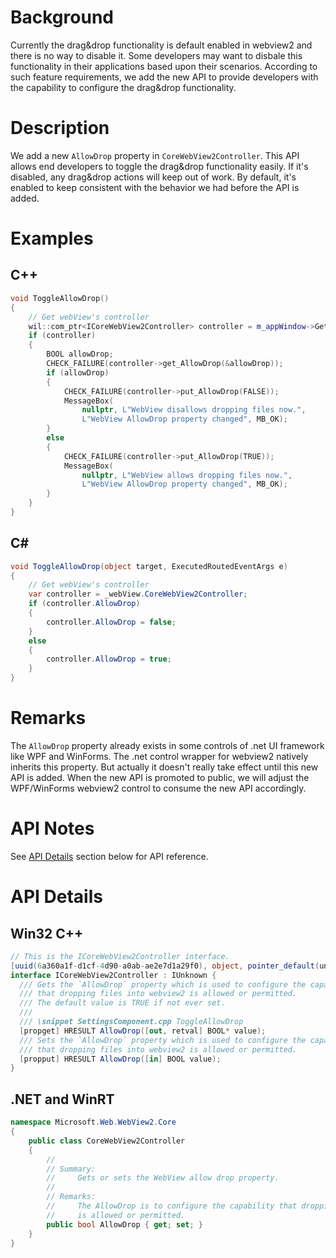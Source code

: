 # Background
Currently the drag&drop functionality is default enabled in webview2 and there is no way to disable it. Some developers may want to disbale this functionality in their applications 
based upon their scenarios. According to such feature requirements, we add the new API to provide developers with the capability to configure the drag&drop functionality.

# Description
We add a new `AllowDrop` property in `CoreWebView2Controller`. 
This API allows end developers to toggle the drag&drop functionality easily.
If it's disabled, any drag&drop actions will keep out of work. 
By default, it's enabled to keep consistent with the behavior we had before the API is added.

# Examples
## C++

```cpp
void ToggleAllowDrop()
{
    // Get webView's controller
    wil::com_ptr<ICoreWebView2Controller> controller = m_appWindow->GetWebViewController();
    if (controller)
    {
        BOOL allowDrop;
        CHECK_FAILURE(controller->get_AllowDrop(&allowDrop));
        if (allowDrop)
        {
            CHECK_FAILURE(controller->put_AllowDrop(FALSE));
            MessageBox(
                nullptr, L"WebView disallows dropping files now.",
                L"WebView AllowDrop property changed", MB_OK);
        }
        else
        {
            CHECK_FAILURE(controller->put_AllowDrop(TRUE));
            MessageBox(
                nullptr, L"WebView allows dropping files now.",
                L"WebView AllowDrop property changed", MB_OK);
        }
    }
}
```

## C#
```c#
void ToggleAllowDrop(object target, ExecutedRoutedEventArgs e)
{
    // Get webView's controller
    var controller = _webView.CoreWebView2Controller;
    if (controller.AllowDrop)
    {
        controller.AllowDrop = false;
    }
    else
    {
        controller.AllowDrop = true;
    }
}
```

# Remarks
The `AllowDrop` property already exists in some controls of .net UI framework like WPF and WinForms. 
The .net control wrapper for webview2 natively inherits this property. 
But actually it doesn't really take effect until this new API is added.
When the new API is promoted to public, we will adjust the WPF/WinForms webview2 control to consume the new API accordingly.


# API Notes
See [API Details](#api-details) section below for API reference.

# API Details

## Win32 C++
```c#
// This is the ICoreWebView2Controller interface.
[uuid(6a360a1f-d1cf-4d90-a0ab-ae2e7d1a29f0), object, pointer_default(unique)]
interface ICoreWebView2Controller : IUnknown {
  /// Gets the `AllowDrop` property which is used to configure the capability
  /// that dropping files into webview2 is allowed or permitted.
  /// The default value is TRUE if not ever set.
  ///
  /// \snippet SettingsComponent.cpp ToggleAllowDrop
  [propget] HRESULT AllowDrop([out, retval] BOOL* value);
  /// Sets the `AllowDrop` property which is used to configure the capability
  /// that dropping files into webview2 is allowed or permitted.
  [propput] HRESULT AllowDrop([in] BOOL value);
}
```

## .NET and WinRT
```c#
namespace Microsoft.Web.WebView2.Core
{
    public class CoreWebView2Controller
    {
        //
        // Summary:
        //     Gets or sets the WebView allow drop property.
        //
        // Remarks:
        //     The AllowDrop is to configure the capability that dropping files into webview2
        //     is allowed or permitted.
        public bool AllowDrop { get; set; }
    }
}
```
